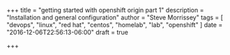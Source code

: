 +++
title = "getting started with openshift origin part 1"
description = "Installation and general configuration"
author = "Steve Morrissey"
tags = [
    "devops",
    "linux",
    "red hat",
    "centos",
    "homelab",
    "lab",
    "openshift"
]
date = "2016-12-06T22:56:13-06:00"
draft = true

+++



